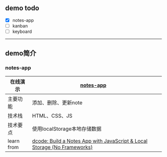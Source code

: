 ## demo todo
- [x] notes-app
- [ ] kanban
- [ ] keyboard

--- 

## demo简介
### notes-app
| 在线演示 | [notes-app](https://wlululululua.github.io/demo/notes-app/) |  |
| --- | --- | --- |
| 主要功能 | 添加、删除、更新note |  |
| 技术栈 | HTML、CSS、JS |  |
| 技术要点 | 使用localStorage本地存储数据 |  |
| learn from | [dcode: Build a Notes App with JavaScript & Local Storage (No Frameworks)](https://www.youtube.com/watch?v=01YKQmia2Jw&t=7s) |  |

